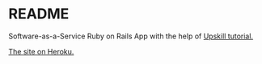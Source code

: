 # README
Software-as-a-Service Ruby on Rails App with the help of [Upskill tutorial.](http://upskillcourses.com) 

[The site on Heroku.](https://vast-hamlet-31927.herokuapp.com/) 